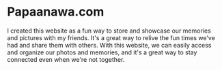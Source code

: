 # Papaanawa.com
I created this website as a fun way to store and showcase our memories and pictures with my friends. It's a great way to relive the fun times we've had and share them with others. With this website, we can easily access and organize our photos and memories, and it's a great way to stay connected even when we're not together.

